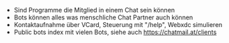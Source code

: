 - Sind Programme die Mitglied in einem Chat sein können
- Bots können alles was menschliche Chat Partner auch können
- Kontaktaufnahme über VCard, Steuerung mit "/help", Webxdc simulieren
- Public bots index mit vielen Bots, siehe auch https://chatmail.at/clients

